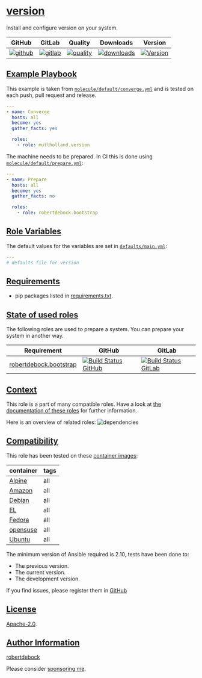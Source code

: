 # [version](#version)

Install and configure version on your system.

|GitHub|GitLab|Quality|Downloads|Version|
|------|------|-------|---------|-------|
|[![github](https://github.com/mullholland/ansible-role-version/workflows/Ansible%20Molecule/badge.svg)](https://github.com/mullholland/ansible-role-version/actions)|[![gitlab](https://gitlab.com/opensourceunicorn/ansible-role-version/badges/master/pipeline.svg)](https://gitlab.com/opensourceunicorn/ansible-role-version)|[![quality](https://img.shields.io/ansible/quality/)](https://galaxy.ansible.com/mullholland/version)|[![downloads](https://img.shields.io/ansible/role/d/)](https://galaxy.ansible.com/mullholland/version)|[![Version](https://img.shields.io/github/release/mullholland/ansible-role-version.svg)](https://github.com/mullholland/ansible-role-version/releases/)|

## [Example Playbook](#example-playbook)

This example is taken from [`molecule/default/converge.yml`](https://github.com/mullholland/ansible-role-version/blob/master/molecule/default/converge.yml) and is tested on each push, pull request and release.

```yaml
---
- name: Converge
  hosts: all
  become: yes
  gather_facts: yes

  roles:
    - role: mullholland.version
```

The machine needs to be prepared. In CI this is done using [`molecule/default/prepare.yml`](https://github.com/mullholland/ansible-role-version/blob/master/molecule/default/prepare.yml):

```yaml
---
- name: Prepare
  hosts: all
  become: yes
  gather_facts: no

  roles:
    - role: robertdebock.bootstrap
```


## [Role Variables](#role-variables)

The default values for the variables are set in [`defaults/main.yml`](https://github.com/mullholland/ansible-role-version/blob/master/defaults/main.yml):

```yaml
---
# defaults file for version

```

## [Requirements](#requirements)

- pip packages listed in [requirements.txt](https://github.com/mullholland/ansible-role-version/blob/master/requirements.txt).

## [State of used roles](#state-of-used-roles)

The following roles are used to prepare a system. You can prepare your system in another way.

| Requirement | GitHub | GitLab |
|-------------|--------|--------|
|[robertdebock.bootstrap](https://galaxy.ansible.com/mullholland/robertdebock.bootstrap)|[![Build Status GitHub](https://github.com/mullholland/robertdebock.bootstrap/workflows/Ansible%20Molecule/badge.svg)](https://github.com/mullholland/robertdebock.bootstrap/actions)|[![Build Status GitLab](https://gitlab.com/opensourceunicorn/robertdebock.bootstrap/badges/master/pipeline.svg)](https://gitlab.com/opensourceunicorn/robertdebock.bootstrap)|

## [Context](#context)

This role is a part of many compatible roles. Have a look at [the documentation of these roles](https://mullholland.net) for further information.

Here is an overview of related roles:
![dependencies](https://raw.githubusercontent.com/mullholland/ansible-role-version/png/requirements.png "Dependencies")

## [Compatibility](#compatibility)

This role has been tested on these [container images](https://hub.docker.com/u/mullholland):

|container|tags|
|---------|----|
|[Alpine](https://hub.docker.com/repository/docker/mullholland/docker-alpine-systemd/general)|all|
|[Amazon](https://hub.docker.com/repository/docker/mullholland/docker-amazonlinux-systemd/general)|all|
|[Debian](https://hub.docker.com/repository/docker/mullholland/docker-debian-systemd/general)|all|
|[EL](https://hub.docker.com/repository/docker/mullholland/docker-centos-systemd/general)|all|
|[Fedora](https://hub.docker.com/repository/docker/mullholland/docker-fedora-systemd/general)|all|
|[opensuse](https://hub.docker.com/repository/docker/mullholland/docker-opensuse-systemd/general)|all|
|[Ubuntu](https://hub.docker.com/repository/docker/mullholland/docker-ubuntu-systemd/general)|all|

The minimum version of Ansible required is 2.10, tests have been done to:

- The previous version.
- The current version.
- The development version.

If you find issues, please register them in [GitHub](https://github.com/mullholland/ansible-role-version/issues)

## [License](#license)

[Apache-2.0](https://github.com/mullholland/ansible-role-version/blob/master/LICENSE).

## [Author Information](#author-information)

[robertdebock](https://mullholland.net)

Please consider [sponsoring me](https://github.com/sponsors/mullholland).
